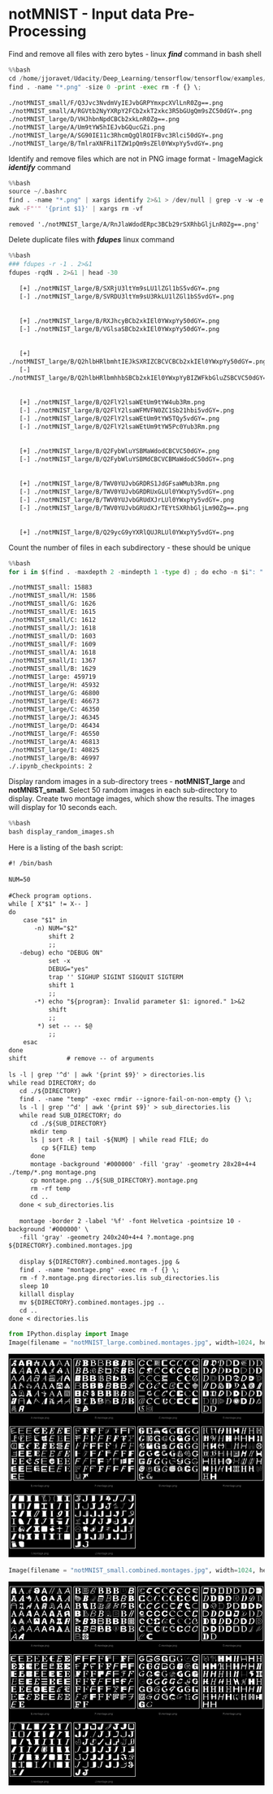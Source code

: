 
# notMNIST - Input data Pre-Processing

Find and remove all files with zero bytes - linux ***find*** command in bash shell


```python
%%bash
cd /home/jjoravet/Udacity/Deep_Learning/tensorflow/tensorflow/examples/udacity
find . -name "*.png" -size 0 -print -exec rm -f {} \;
```

    ./notMNIST_small/F/Q3Jvc3NvdmVyIEJvbGRPYmxpcXVlLnR0Zg==.png
    ./notMNIST_small/A/RGVtb2NyYXRpY2FCb2xkT2xkc3R5bGUgQm9sZC50dGY=.png
    ./notMNIST_large/D/VHJhbnNpdCBCb2xkLnR0Zg==.png
    ./notMNIST_large/A/Um9tYW5hIEJvbGQucGZi.png
    ./notMNIST_large/A/SG90IE11c3RhcmQgQlROIFBvc3Rlci50dGY=.png
    ./notMNIST_large/B/TmlraXNFRi1TZW1pQm9sZEl0YWxpYy5vdGY=.png


Identify and remove files which are not in PNG image format - ImageMagick ***identify*** command


```python
%%bash 
source ~/.bashrc
find . -name "*.png" | xargs identify 2>&1 > /dev/null | grep -v -w -e "PNG" | awk -F"\`" '{print $2}' |\
awk -F"'" '{print $1}' | xargs rm -vf
```

    removed './notMNIST_large/A/RnJlaWdodERpc3BCb29rSXRhbGljLnR0Zg==.png'


Delete duplicate files with ***fdupes*** linux command


```python
%%bash 
### fdupes -r -1 . 2>&1
fdupes -rqdN . 2>&1 | head -30
```

    
       [+] ./notMNIST_large/B/SXRjU3ltYm9sLU1lZGl1bS5vdGY=.png
       [-] ./notMNIST_large/B/SVRDU3ltYm9sU3RkLU1lZGl1bS5vdGY=.png
    
    
       [+] ./notMNIST_large/B/RXJhcyBCb2xkIEl0YWxpYy50dGY=.png
       [-] ./notMNIST_large/B/VGlsaSBCb2xkIEl0YWxpYy50dGY=.png
    
    
       [+] ./notMNIST_large/B/Q2hlbHRlbmhtIEJkSXRIZCBCVCBCb2xkIEl0YWxpYy50dGY=.png
       [-] ./notMNIST_large/B/Q2hlbHRlbmhhbSBCb2xkIEl0YWxpYyBIZWFkbGluZSBCVC50dGY=.png
    
    
       [+] ./notMNIST_large/B/Q2FlY2lsaWEtUm9tYW4ub3Rm.png
       [-] ./notMNIST_large/B/Q2FlY2lsaWFMVFN0ZC1Sb21hbi5vdGY=.png
       [-] ./notMNIST_large/B/Q2FlY2lsaWEtUm9tYW5TQy5vdGY=.png
       [-] ./notMNIST_large/B/Q2FlY2lsaWEtUm9tYW5Pc0Yub3Rm.png
    
    
       [+] ./notMNIST_large/B/Q2FybWluYSBMaWdodCBCVC50dGY=.png
       [-] ./notMNIST_large/B/Q2FybWluYSBMdCBCVCBMaWdodC50dGY=.png
    
    
       [+] ./notMNIST_large/B/TWV0YUJvbGRDRS1JdGFsaWMub3Rm.png
       [-] ./notMNIST_large/B/TWV0YUJvbGRDRUxGLUl0YWxpYy5vdGY=.png
       [-] ./notMNIST_large/B/TWV0YUJvbGRUdXJrLUl0YWxpYy5vdGY=.png
       [-] ./notMNIST_large/B/TWV0YUJvbGRUdXJrTEYtSXRhbGljLm90Zg==.png
    
    
       [+] ./notMNIST_large/B/Q29ycG9yYXRlQUJRLUl0YWxpYy5vdGY=.png


Count the number of files in each subdirectory - these should be unique


```python
%%bash
for i in $(find . -maxdepth 2 -mindepth 1 -type d) ; do echo -n $i": " ; (find $i -type f | wc -l) ; done
```

    ./notMNIST_small: 15883
    ./notMNIST_small/H: 1586
    ./notMNIST_small/G: 1626
    ./notMNIST_small/E: 1615
    ./notMNIST_small/C: 1612
    ./notMNIST_small/J: 1618
    ./notMNIST_small/D: 1603
    ./notMNIST_small/F: 1609
    ./notMNIST_small/A: 1618
    ./notMNIST_small/I: 1367
    ./notMNIST_small/B: 1629
    ./notMNIST_large: 459719
    ./notMNIST_large/H: 45932
    ./notMNIST_large/G: 46800
    ./notMNIST_large/E: 46673
    ./notMNIST_large/C: 46350
    ./notMNIST_large/J: 46345
    ./notMNIST_large/D: 46434
    ./notMNIST_large/F: 46550
    ./notMNIST_large/A: 46813
    ./notMNIST_large/I: 40825
    ./notMNIST_large/B: 46997
    ./.ipynb_checkpoints: 2


Display random images in a sub-directory trees - **notMNIST_large** and **notMNIST_small**.  Select 50 random images in each sub-directory to display.  Create two montage images, which show the results.  The images will display for 10 seconds each.


```python
%%bash
bash display_random_images.sh
```

Here is a listing of the bash script:

```
#! /bin/bash

NUM=50

#Check program options.
while [ X"$1" != X-- ]
do
    case "$1" in
       -n) NUM="$2"
           shift 2
           ;;
   -debug) echo "DEBUG ON"
           set -x
           DEBUG="yes"
           trap '' SIGHUP SIGINT SIGQUIT SIGTERM
           shift 1
           ;;
       -*) echo "${program}: Invalid parameter $1: ignored." 1>&2
           shift
           ;;
        *) set -- -- $@
           ;;
    esac
done
shift           # remove -- of arguments

ls -l | grep '^d' | awk '{print $9}' > directories.lis
while read DIRECTORY; do
   cd ./${DIRECTORY}
   find . -name "temp" -exec rmdir --ignore-fail-on-non-empty {} \;
   ls -l | grep '^d' | awk '{print $9}' > sub_directories.lis
   while read SUB_DIRECTORY; do
      cd ./${SUB_DIRECTORY}
      mkdir temp
      ls | sort -R | tail -${NUM} | while read FILE; do
         cp ${FILE} temp   
      done
      montage -background '#000000' -fill 'gray' -geometry 28x28+4+4 ./temp/*.png montage.png
      cp montage.png ../${SUB_DIRECTORY}.montage.png
      rm -rf temp
      cd ..
   done < sub_directories.lis
   
   montage -border 2 -label '%f' -font Helvetica -pointsize 10 -background '#000000' \
   -fill 'gray' -geometry 240x240+4+4 ?.montage.png ${DIRECTORY}.combined.montages.jpg
     
   display ${DIRECTORY}.combined.montages.jpg &
   find . -name "montage.png" -exec rm -f {} \;
   rm -f ?.montage.png directories.lis sub_directories.lis
   sleep 10
   killall display
   mv ${DIRECTORY}.combined.montages.jpg ..
   cd ..
done < directories.lis
```


```python
from IPython.display import Image
Image(filename = "notMNIST_large.combined.montages.jpg", width=1024, height=768)
```




![jpeg](Pre-Processing_files/Pre-Processing_12_0.jpeg)




```python
Image(filename = "notMNIST_small.combined.montages.jpg", width=1024, height=768)
```




![jpeg](Pre-Processing_files/Pre-Processing_13_0.jpeg)


